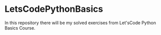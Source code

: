 # LetsCodePythonBasics
In this repository there will be my solved exercises from Let'sCode Python Basics Course.

